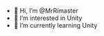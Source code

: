 - 👋 Hi, I’m @MrRimaster
- 👀 I’m interested in Unity
- 🌱 I’m currently learning Unity

<!---
MrRimaster/MrRimaster is a ✨ special ✨ repository because its `README.md` (this file) appears on your GitHub profile.
You can click the Preview link to take a look at your changes.
--->
